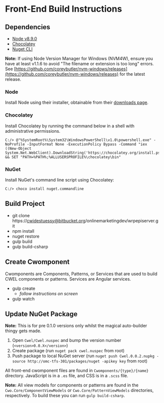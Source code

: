 # Front-End Build Instructions

## Dependencies

- [Node v8.9.0](https://nodejs.org/en/download/)
- [Chocolatey](https://chocolatey.org)
- [Nuget CLI](https://chocolatey.org/packages/NuGet.CommandLine)

**Note:** If using Node Version Manager for Windows (NVM4W), ensure you have at least v1.1.6 to avoid "The filename or extension is too long" errors. See [https://github.com/coreybutler/nvm-windows/releases](https://github.com/coreybutler/nvm-windows/releases) for the latest release.

### Node

Install Node using their installer, obtainable from their [downloads page](https://nodejs.org/en/download/).

### Chocolatey

Install Chocolatey by running the command below in a shell with administrative permissions.

```
C:/> @"%SystemRoot%\System32\WindowsPowerShell\v1.0\powershell.exe" -NoProfile -InputFormat None -ExecutionPolicy Bypass -Command "iex ((New-Object System.Net.WebClient).DownloadString('https://chocolatey.org/install.ps1'))" && SET "PATH=%PATH%;%ALLUSERSPROFILE%\chocolatey\bin"
```

### NuGet

Install NuGet's command line script using Chocolatey:

```
C:/> choco install nuget.commandline
```

## Build Project

- git clone https://cwidestuessy@bitbucket.org/onlinemarketingdev/wrpepiserver.git
- npm install
- nuget restore
- gulp build
- gulp build-csharp

## Create Cwomponent

Cwomponents are Components, Patterns, or Services that are used to build CWEL
components or patterns. Services are Angular services.

- gulp create
  - _follow instructions on screen_
- gulp watch

## Update NuGet Package

**Note:** This is for pre 0.1.0 versions only whilst the magical auto-builder thingy gets made.
1. Open `Cwel/Cwel.nuspec` and bump the version number (`<version>0.0.X</version>`)
2. Create package (run `nuget pack cwel.nuspec` from root)
3. Push package to local NuGet server (run `nuget push Cwel.0.0.2.nupkg -source http://omc-tfs-301/packages/nuget -apikey key` from root)

All front-end cwomponent files are found in `Cwomponents/{type}/{name}`
directory. JavaScript is in a `.es` file, and CSS is in a `.scss` file.

**Note:** All view models for components or patterns are found in the
`Cwo.Core/ComponentViewModels` or `Cwo.Core/PatternViewModels` directories,
respectively. To build these you can run `gulp build-csharp`.

